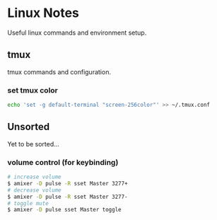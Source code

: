 # Linux Notes
Useful linux commands and environment setup.

## tmux
tmux commands and configuration.

### set tmux color
```bash
echo 'set -g default-terminal "screen-256color"' >> ~/.tmux.conf
```

## Unsorted
Yet to be sorted...

### volume control (for keybinding)
```bash
# increase volume
$ amixer -D pulse -R sset Master 3277+
# decrease volume
$ amixer -D pulse -R sset Master 3277-
# toggle mute
$ amixer -D pulse sset Master toggle
```
